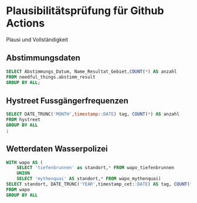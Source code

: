 # Plausibilitätsprüfung für Github Actions
Plausi und Vollständigkeit

## Abstimmungsdaten
```sql abstimm
SELECT Abstimmungs_Datum, Name_Resultat_Gebiet,COUNT(*) AS anzahl 
FROM needful_things.abstimm_result
GROUP BY ALL;
```
<AreaChart
    data={abstimm}
    title="Anzahl Datensätze je Tag"
    x=Abstimmungs_Datum
    y=anzahl
    series=Name_Resultat_Gebiet
/>

## Hystreet Fussgängerfrequenzen
```sql hystreet
SELECT DATE_TRUNC('MONTH',timestamp::DATE) tag, COUNT(*) AS anzahl
FROM hystreet
GROUP BY ALL
;
```
<BarChart
    data={hystreet}
    title="Anzahl Datensätze je Tag"
    x=tag
    y=anzahl
/>


## Wetterdaten Wasserpolizei
```sql wapo
WITH wapo AS (
    SELECT 'tiefenbrunnen' as standort,* FROM wapo_tiefenbrunnen
    UNION
    SELECT 'mythenquai' AS standort,* FROM wapo_mythenquai)
SELECT standort, DATE_TRUNC('YEAR',timestamp_cet::DATE) AS tag, COUNT(*) AS anzahl 
FROM wapo 
GROUP BY ALL
```
<BarChart
    data={wapo}
    title="Anzahl Datensätze je Tag"
    x=tag
    y=anzahl
    series=standort
/>

